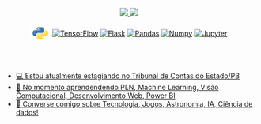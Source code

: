 <p align="center" 😄 Vladimir Yuri, estudante de Ciência de Dados e Inteligência Artificial </p> 

<div align="center"> 
  <a href="https://github.com/vladimired12">
  <img height="180em" src="https://github-readme-stats.vercel.app/api?username=vladimired12&show_icons=true&theme=dark&include_all_commits=true&count_private=true"/>
  <img height="180em" src="https://github-readme-stats.vercel.app/api/top-langs/?username=vladimired12&layout=compact&langs_count=7&theme=dark"/>
</div>

<div align="center" style="display: inline_block"><br>        
  <img align="center" alt="Python" height="30" width="40" src="https://raw.githubusercontent.com/devicons/devicon/master/icons/python/python-original.svg">
  <img align="center" alt="TensorFlow" height="30" width="40" src="https://cdn.jsdelivr.net/gh/devicons/devicon/icons/tensorflow/tensorflow-original.svg">
  <img align="center" alt="Flask" height="30" width="40" src="https://cdn.jsdelivr.net/gh/devicons/devicon/icons/flask/flask-original.svg" />
  <img align="center" alt="Pandas" height="30" width="40" src="https://cdn.jsdelivr.net/gh/devicons/devicon/icons/pandas/pandas-original.svg" />
  <img align="center" alt="Numpy" height="30" width="40" src="https://cdn.jsdelivr.net/gh/devicons/devicon/icons/numpy/numpy-original.svg" />
  <img align="center" alt="Jupyter" height="30" width="40" src="https://cdn.jsdelivr.net/gh/devicons/devicon/icons/jupyter/jupyter-original-wordmark.svg" />
 </div>

<br></br>

- 💻 Estou atualmente estagiando no Tribunal de Contas do Estado/PB
- 🌱 No momento aprendendendo PLN, Machine Learning, Visão Computacional, Desenvolvimento Web, Power BI
- 💬 Converse comigo sobre Tecnologia, Jogos, Astronomia, IA, Ciência de dados!

